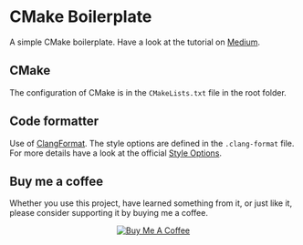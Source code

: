 # CMake Boilerplate

A simple CMake boilerplate.
Have a look at the tutorial on [Medium](https://link.medium.com/jzauQXj0A8).

## CMake

The configuration of CMake is in the `CMakeLists.txt` file in the root folder.

## Code formatter

Use of [ClangFormat](https://clang.llvm.org/docs/ClangFormat.html). The style 
options are defined in the `.clang-format` file. For more details have a look 
at the official [Style Options](https://clang.llvm.org/docs/ClangFormatStyleOptions.html).

## Buy me a coffee

Whether you use this project, have learned something from it, or just like it, please consider supporting it by buying me a coffee.

<div align="center">
<a href="https://www.buymeacoffee.com/JZDVjsT26" target="blank">
<img src="https://www.buymeacoffee.com/assets/img/custom_images/black_img.png" alt="Buy Me A Coffee" style="height: auto !important; width: auto !important;"></a>
</div>